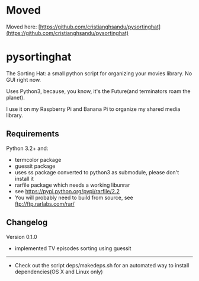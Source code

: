 # Moved  

Moved here: [https://github.com/cristianghsandu/pysortinghat](https://github.com/cristianghsandu/pysortinghat)  

pysortinghat
============

The Sorting Hat: a small python script for organizing your movies library. No GUI right now.

Uses Python3, because, you know, it's the Future(and terminators roam the planet).

I use it on my Raspberry Pi and Banana Pi to organize my shared media library.  

Requirements
------------
Python 3.2+ and:  
- termcolor package  
- guessit package  
- uses ss package converted to python3 as submodule, please don't install it  
- rarfile package which needs a working libunrar  
- see https://pypi.python.org/pypi/rarfile/2.2  
- You will probably need to build from source, see ftp://ftp.rarlabs.com/rar/  

Changelog
---------
Version 0.1.0
- implemented TV episodes sorting using guessit

-----
- Check out the script deps/makedeps.sh for an automated way to install dependencies(OS X and Linux only)
